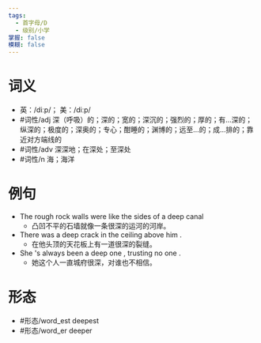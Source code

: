 ```yaml
---
tags:
  - 首字母/D
  - 级别/小学
掌握: false
模糊: false
---
```

# 词义
- 英：/diːp/； 美：/diːp/
- #词性/adj  深（呼吸）的；深的；宽的；深沉的；强烈的；厚的；有…深的；纵深的；极度的；深奥的；专心；酣睡的；渊博的；远至…的；成…排的；靠近对方端线的
- #词性/adv  深深地；在深处；至深处
- #词性/n  海；海洋
# 例句
- The rough rock walls were like the sides of a deep canal
	- 凸凹不平的石墙就像一条很深的运河的河岸。
- There was a deep crack in the ceiling above him .
	- 在他头顶的天花板上有一道很深的裂缝。
- She 's always been a deep one , trusting no one .
	- 她这个人一直城府很深，对谁也不相信。
# 形态
- #形态/word_est deepest
- #形态/word_er deeper
